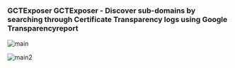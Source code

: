 ### GCTExposer GCTExposer - Discover sub-domains by searching through Certificate Transparency logs using Google Transparencyreport


![main](https://raw.githubusercontent.com/m4ll0k/GCTExposer/master/main.png)

![main2](https://raw.githubusercontent.com/m4ll0k/GCTExposer/master/main2.png)
